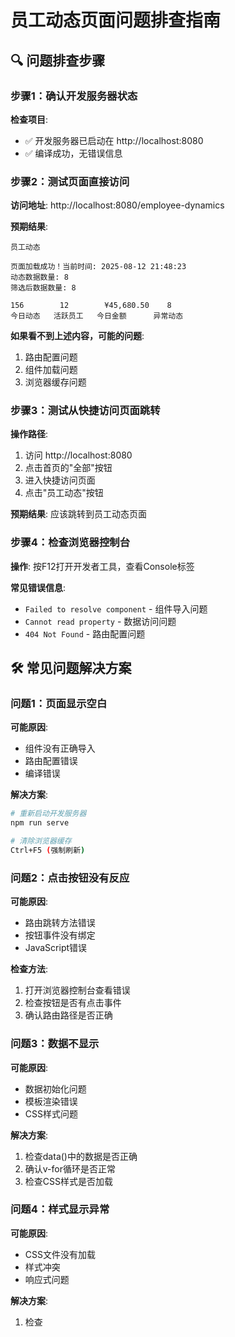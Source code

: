 # 员工动态页面问题排查指南

## 🔍 问题排查步骤

### 步骤1：确认开发服务器状态
**检查项目**:
- ✅ 开发服务器已启动在 http://localhost:8080
- ✅ 编译成功，无错误信息

### 步骤2：测试页面直接访问
**访问地址**: http://localhost:8080/employee-dynamics

**预期结果**:
```
员工动态

页面加载成功！当前时间: 2025-08-12 21:48:23
动态数据数量: 8
筛选后数据数量: 8

156        12        ¥45,680.50    8
今日动态   活跃员工   今日金额      异常动态
```

**如果看不到上述内容，可能的问题**:
1. 路由配置问题
2. 组件加载问题
3. 浏览器缓存问题

### 步骤3：测试从快捷访问页面跳转
**操作路径**:
1. 访问 http://localhost:8080
2. 点击首页的"全部"按钮
3. 进入快捷访问页面
4. 点击"员工动态"按钮

**预期结果**: 应该跳转到员工动态页面

### 步骤4：检查浏览器控制台
**操作**: 按F12打开开发者工具，查看Console标签

**常见错误信息**:
- `Failed to resolve component` - 组件导入问题
- `Cannot read property` - 数据访问问题
- `404 Not Found` - 路由配置问题

## 🛠️ 常见问题解决方案

### 问题1：页面显示空白
**可能原因**:
- 组件没有正确导入
- 路由配置错误
- 编译错误

**解决方案**:
```bash
# 重新启动开发服务器
npm run serve

# 清除浏览器缓存
Ctrl+F5 (强制刷新)
```

### 问题2：点击按钮没有反应
**可能原因**:
- 路由跳转方法错误
- 按钮事件没有绑定
- JavaScript错误

**检查方法**:
1. 打开浏览器控制台查看错误
2. 检查按钮是否有点击事件
3. 确认路由路径是否正确

### 问题3：数据不显示
**可能原因**:
- 数据初始化问题
- 模板渲染错误
- CSS样式问题

**解决方案**:
1. 检查data()中的数据是否正确
2. 确认v-for循环是否正常
3. 检查CSS样式是否加载

### 问题4：样式显示异常
**可能原因**:
- CSS文件没有加载
- 样式冲突
- 响应式问题

**解决方案**:
1. 检查<style scoped>标签
2. 确认CSS选择器是否正确
3. 测试不同屏幕尺寸

## 📱 测试清单

### 基础功能测试
- [ ] 页面能正常加载
- [ ] 头部导航显示正常
- [ ] 统计数据显示正常
- [ ] 动态列表显示正常
- [ ] 返回按钮功能正常

### 交互功能测试
- [ ] 筛选按钮能打开弹窗
- [ ] 动态项点击能查看详情
- [ ] 风险动态有红色标识
- [ ] 订单号和客户名可点击

### 响应式测试
- [ ] 桌面端显示正常
- [ ] 移动端显示正常
- [ ] 平板端显示正常

## 🔧 调试技巧

### 1. 使用Vue DevTools
安装Vue DevTools浏览器扩展，可以查看：
- 组件状态
- 数据变化
- 事件触发

### 2. 添加调试信息
在组件中添加console.log：
```javascript
mounted() {
  console.log('员工动态页面已加载')
  console.log('动态数据:', this.dynamics)
}
```

### 3. 检查网络请求
在Network标签中查看：
- 静态资源加载情况
- API请求状态
- 错误响应

## 📞 获取帮助

### 如果问题仍然存在，请提供以下信息：

1. **具体现象描述**:
   - 点击后发生了什么？
   - 页面是否有跳转？
   - 是否显示了任何内容？

2. **浏览器信息**:
   - 使用的浏览器类型和版本
   - 是否有控制台错误信息

3. **操作步骤**:
   - 具体的点击路径
   - 在哪个页面遇到问题

4. **屏幕截图**:
   - 当前页面的显示情况
   - 控制台错误信息截图

## 🎯 快速验证

### 最简单的验证方法：
1. 打开浏览器
2. 直接访问：http://localhost:8080/employee-dynamics
3. 查看是否显示测试信息框（蓝色背景）

**如果显示了测试信息框**：说明页面基本功能正常，问题可能在跳转或样式
**如果没有显示**：说明页面加载有问题，需要检查路由和组件配置

---

## 当前状态确认

### ✅ 已确认正常的部分：
- 开发服务器运行正常
- 路由配置正确
- 组件文件存在
- 编译无错误

### ❓ 需要确认的部分：
- 页面是否能正常显示
- 从快捷访问页面的跳转是否正常
- 数据和样式是否正确渲染

请按照上述步骤进行排查，并告诉我具体遇到的问题现象！
